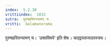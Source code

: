 ```yaml
---
index:  5.2.38
vrittiindex:  1815
sutra:  पुरुषहस्तिभ्यामण् च
vritti:  balamanorama 
---
```


पुरुषहस्तिभ्यामण् च। `उक्तविषये' इति शेषः। चाद्द्वयसजादयस्त्रयः।

